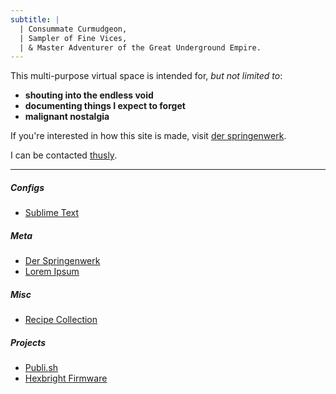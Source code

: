 ```yaml
---
subtitle: |
  | Consummate Curmudgeon,
  | Sampler of Fine Vices,
  | & Master Adventurer of the Great Underground Empire.
---
```


This multi-purpose virtual space is intended for, *but not limited to*:

- **shouting into the endless void**
- **documenting things I expect to forget**
- **malignant nostalgia**

If you're interested in how this site is made, visit [der springenwerk](/meta/der-springenwerk.html).

I can be contacted [thusly](mailto:jeremy@01001010.net?subject=Hi!).

---

##### Configs
- [Sublime Text](/conf/sublime-text.html)

##### Meta
- [Der Springenwerk](/meta/der-springenwerk.html)
- [Lorem Ipsum](/meta/lorem-ipsum.html)

##### Misc
- [Recipe Collection](/misc/recipes.html)

##### Projects
- [Publi.sh](https://www.github.com/subcurmudgeon/publi.sh)
- [Hexbright Firmware](https://www.github.com/subcurmudgeon/hexbright-firmware)